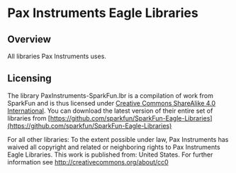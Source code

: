 # Pax Instruments Eagle Libraries

## Overview
All libraries Pax Instruments uses.

## Licensing
The library PaxInstruments-SparkFun.lbr is a compilation of work from SparkFun and is thus licensed under [Creative Commons ShareAlike 4.0 International](https://creativecommons.org/licenses/by-sa/4.0/). You can download the latest version of their entire set of libraries from [https://github.com/sparkfun/SparkFun-Eagle-Libraries](https://github.com/sparkfun/SparkFun-Eagle-Libraries)

For all other libraries: To the extent possible under law, Pax Instruments has waived all copyright and related or neighboring rights to Pax Instruments Eagle Libraries. This work is published from: United States. For further information see http://creativecommons.org/about/cc0
